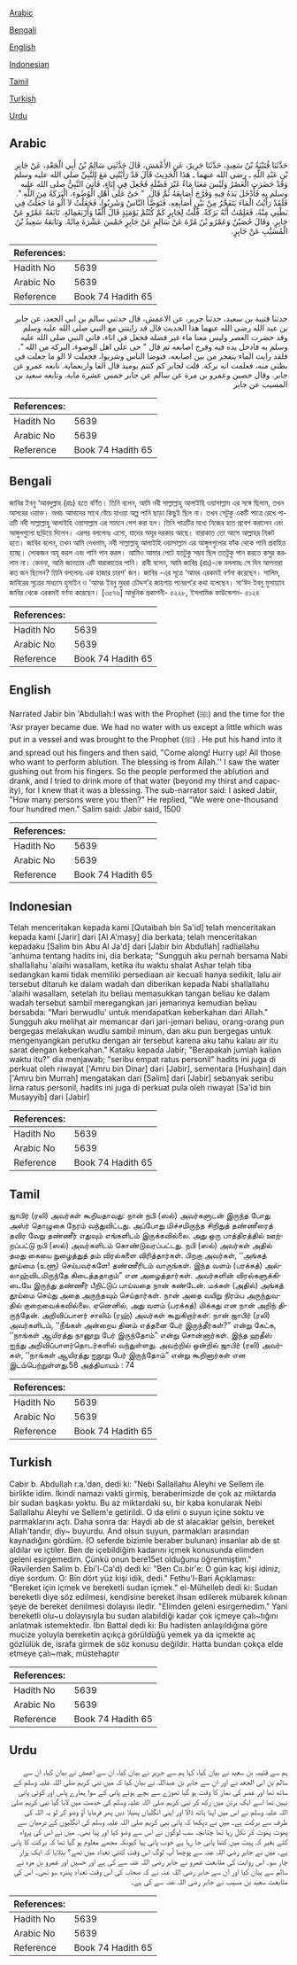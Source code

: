 [Arabic](#arabic)

[Bengali](#bengali)

[English](#english)

[Indonesian](#indonesian)

[Tamil](#tamil)

[Turkish](#turkish)

[Urdu](#urdu)

## Arabic


<div dir="rtl" lang="ar" style={{fontSize:'larger',backgroundColor:'#f8f9fa',padding:20}}>
حَدَّثَنَا قُتَيْبَةُ بْنُ سَعِيدٍ، حَدَّثَنَا جَرِيرٌ، عَنِ الأَعْمَشِ، قَالَ حَدَّثَنِي سَالِمُ بْنُ أَبِي الْجَعْدِ، عَنْ جَابِرِ بْنِ عَبْدِ اللَّهِ ـ رضى الله عنهما ـ هَذَا الْحَدِيثَ قَالَ قَدْ رَأَيْتُنِي مَعَ النَّبِيِّ صلى الله عليه وسلم وَقَدْ حَضَرَتِ الْعَصْرُ وَلَيْسَ مَعَنَا مَاءٌ غَيْرَ فَضْلَةٍ فَجُعِلَ فِي إِنَاءٍ، فَأُتِيَ النَّبِيُّ صلى الله عليه وسلم بِهِ فَأَدْخَلَ يَدَهُ فِيهِ وَفَرَّجَ أَصَابِعَهُ ثُمَّ قَالَ ‏ "‏ حَىَّ عَلَى أَهْلِ الْوُضُوءِ، الْبَرَكَةُ مِنَ اللَّهِ ‏"‏‏.‏ فَلَقَدْ رَأَيْتُ الْمَاءَ يَتَفَجَّرُ مِنْ بَيْنِ أَصَابِعِهِ، فَتَوَضَّأَ النَّاسُ وَشَرِبُوا، فَجَعَلْتُ لاَ آلُو مَا جَعَلْتُ فِي بَطْنِي مِنْهُ، فَعَلِمْتُ أَنَّهُ بَرَكَةٌ‏.‏ قُلْتُ لِجَابِرٍ كَمْ كُنْتُمْ يَوْمَئِذٍ قَالَ أَلْفًا وَأَرْبَعَمِائَةٍ‏.‏ تَابَعَهُ عَمْرٌو عَنْ جَابِرٍ‏.‏ وَقَالَ حُصَيْنٌ وَعَمْرُو بْنُ مُرَّةَ عَنْ سَالِمٍ عَنْ جَابِرٍ خَمْسَ عَشْرَةَ مِائَةً‏.‏ وَتَابَعَهُ سَعِيدُ بْنُ الْمُسَيَّبِ عَنْ جَابِرٍ‏.‏
</div>
<div style={{backgroundColor:'#f8f9fa',padding:20, marginBottom: 10}}><table> <thead> <tr> <th>References:</th> <th></th> </tr> </thead> <tbody><tr><td>Hadith No</td><td>5639</td></tr><tr><td>Arabic No</td><td>5639</td></tr><tr><td>Reference</td><td>Book 74 Hadith 65</td></tr></tbody></table></div>


<div dir="rtl" lang="ar" style={{fontSize:'larger',backgroundColor:'#f8f9fa',padding:20}}>
حدثنا قتيبة بن سعيد، حدثنا جرير، عن الاعمش، قال حدثني سالم بن ابي الجعد، عن جابر بن عبد الله رضى الله عنهما هذا الحديث قال قد رايتني مع النبي صلى الله عليه وسلم وقد حضرت العصر وليس معنا ماء غير فضلة فجعل في اناء، فاتي النبي صلى الله عليه وسلم به فادخل يده فيه وفرج اصابعه ثم قال " حى على اهل الوضوء، البركة من الله ". فلقد رايت الماء يتفجر من بين اصابعه، فتوضا الناس وشربوا، فجعلت لا الو ما جعلت في بطني منه، فعلمت انه بركة. قلت لجابر كم كنتم يوميذ قال الفا واربعماية. تابعه عمرو عن جابر. وقال حصين وعمرو بن مرة عن سالم عن جابر خمس عشرة ماية. وتابعه سعيد بن المسيب عن جابر
</div>
<div style={{backgroundColor:'#f8f9fa',padding:20, marginBottom: 10}}><table> <thead> <tr> <th>References:</th> <th></th> </tr> </thead> <tbody><tr><td>Hadith No</td><td>5639</td></tr><tr><td>Arabic No</td><td>5639</td></tr><tr><td>Reference</td><td>Book 74 Hadith 65</td></tr></tbody></table></div>

## Bengali


<div dir="ltr" lang="bn" style={{fontSize:'larger',backgroundColor:'#f8f9fa',padding:20}}>
জাবির ইবনু ‘আবদুল্লাহ (রাঃ) হতে বর্ণিত। তিনি বলেন, আমি নবী সাল্লাল্লাহু আলাইহি ওয়াসাল্লাম এর সঙ্গে ছিলাম, তখন আসরের ওয়াক্ত। অথচ আমাদের সাথে বেঁচে যাওয়া অল্প পানি ছাড়া কিছুই ছিল না। তখন সেটুকু একটি পাত্রে রেখে পাত্রটি নবী সাল্লাল্লাহু আলাইহি ওয়াসাল্লাম এর সামনে পেশ করা হল। তিনি পাত্রটির মধ্যে নিজের হাত প্রবেশ করালেন এবং আঙ্গুলগুলো ছড়িয়ে দিলেন। এরপর বললেনঃ এসো, যাদের অযূর দরকার আছে। বারাকাত তো আসে আল্লাহর নিকট হতে। জাবির বলেন, তখন আমি দেখলাম, নবী সাল্লাল্লাহু আলাইহি ওয়াসাল্লাম এর আঙ্গুলগুলোর ফাঁক থেকে পানি প্রবাহিত হচ্ছে। লোকজন অযূ করল এবং পানি পান করল। আমিও আমার পেটে যতটুকু সম্ভব ছিল ততটুকু পান করতে কসুর করলাম না। কেননা, আমি জানতাম এটি বারাকাতের পানি। রাবী বলেন, আমি জাবির (রাঃ)-কে বললামঃ সে দিন আপনারা কত জন ছিলেন? তিনি বললেনঃ এক হাজার চারশ’ জন। জাবির -এর সূত্রে ‘আমর এরকমই বর্ণনা করেছেন। সালিম, জাবিরের সূত্রের মাধ্যমে হুসাইন ও ‘আমর ইবনু মুররা চৌদ্দশ’র জায়গায় পনেরশ’র কথা বলেছেন। সা‘ঈদ ইবনু মুসায়্যাব জাবির থেকে এরকমই বর্ণনা করেছেন। [৩৫৭৬] আধুনিক প্রকাশনী- ৫২২৮, ইসলামিক ফাউন্ডেশন- ৫১২৪
</div>
<div style={{backgroundColor:'#f8f9fa',padding:20, marginBottom: 10}}><table> <thead> <tr> <th>References:</th> <th></th> </tr> </thead> <tbody><tr><td>Hadith No</td><td>5639</td></tr><tr><td>Arabic No</td><td>5639</td></tr><tr><td>Reference</td><td>Book 74 Hadith 65</td></tr></tbody></table></div>

## English


<div dir="ltr" lang="en" style={{fontSize:'larger',backgroundColor:'#f8f9fa',padding:20}}>
Narrated Jabir bin 'Abdullah:I was with the Prophet (ﷺ) and the time for the 'Asr prayer became due. We had no water with us except a little which was put in a vessel and was brought to the Prophet (ﷺ) . He put his hand into it and spread out his fingers and then said, "Come along! Hurry up! All those who want to perform ablution. The blessing is from Allah.'' I saw the water gushing out from his fingers. So the people performed the ablution and drank, and I tried to drink more of that water (beyond my thirst and capacity), for I knew that it was a blessing. The sub-narrator said: I asked Jabir, "How many persons were you then?" He replied, "We were one-thousand four hundred men." Salim said: Jabir said, 1500
</div>
<div style={{backgroundColor:'#f8f9fa',padding:20, marginBottom: 10}}><table> <thead> <tr> <th>References:</th> <th></th> </tr> </thead> <tbody><tr><td>Hadith No</td><td>5639</td></tr><tr><td>Arabic No</td><td>5639</td></tr><tr><td>Reference</td><td>Book 74 Hadith 65</td></tr></tbody></table></div>

## Indonesian


<div dir="ltr" lang="id" style={{fontSize:'larger',backgroundColor:'#f8f9fa',padding:20}}>
Telah menceritakan kepada kami [Qutaibah bin Sa'id] telah menceritakan kepada kami [Jarir] dari [Al A'masy] dia berkata; telah menceritakan kepadaku [Salim bin Abu Al Ja'd] dari [Jabir bin Abdullah] radliallahu 'anhuma tentang hadits ini, dia berkata; "Sungguh aku pernah bersama Nabi shallallahu 'alaihi wasallam, ketika itu waktu shalat Ashar telah tiba sedangkan kami tidak memiliki persediaan air kecuali hanya sedikit, lalu air tersebut ditaruh ke dalam wadah dan diberikan kepada Nabi shallallahu 'alaihi wasallam, setelah itu beliau memasukkan tangan beliau ke dalam wadah tersebut sambil meregangkan jari jemarinya kemudian beliau bersabda: "Mari berwudlu' untuk mendapatkan keberkahan dari Allah." Sungguh aku melihat air memancar dari jari-jemari beliau, orang-orang pun bergegas melakukan wudlu sambil minum, dan aku pun bergegas untuk mengenyangkan perutku dengan air tersebut karena aku tahu kalau air itu sarat dengan keberkahan." Kataku kepada Jabir; "Berapakah jumlah kalian waktu itu?" dia menjawab; "seribu empat ratus personil" hadits ini juga di perkuat oleh riwayat ['Amru bin Dinar] dari [Jabir], sementara [Hushain] dan ['Amru bin Murrah] mengatakan dari [Salim] dari [Jabir] sebanyak seribu lima ratus personil, hadits ini juga di perkuat pula oleh riwayat [Sa'id bin Musayyib] dari [Jabir]
</div>
<div style={{backgroundColor:'#f8f9fa',padding:20, marginBottom: 10}}><table> <thead> <tr> <th>References:</th> <th></th> </tr> </thead> <tbody><tr><td>Hadith No</td><td>5639</td></tr><tr><td>Arabic No</td><td>5639</td></tr><tr><td>Reference</td><td>Book 74 Hadith 65</td></tr></tbody></table></div>

## Tamil


<div dir="ltr" lang="ta" style={{fontSize:'larger',backgroundColor:'#f8f9fa',padding:20}}>
ஜாபிர் (ரலி) அவர்கள் கூறியதாவது: நான் நபி (ஸல்) அவர்களுடன் இருந்த போது அஸ்ர் தொழுகை நேரம் வந்துவிட்டது. அப்போது மிச்சமிருந்த சிறிதுத் தண்ணீரைத் தவிர வேறு தண்ணீர் எதுவும் எங்களிடம் இருக்கவில்லை. அது ஒரு பாத்திரத்தில் ஊற்றப்பட்டு நபி (ஸல்) அவர்களிடம் கொண்டுவரப்பட்டது. நபி (ஸல்) அவர்கள் அதில் தமது கையை நுழைத்துத் தம் விரல்களை விரித்தார்கள். பிறகு அவர்கள், ‘‘அங்கத் தூய்மை (உளூ) செய்பவர்களே! தண்ணீரிடம் வாருங்கள். இந்த வளம் (பரக்கத்) அல்லாஹ்விடமிருந்தே கிடைத்ததாகும்” என அழைத்தார்கள். அவர்களின் விரல்களுக்கிடையே இருந்து தண்ணீர் பீறிட்டுப் பாய்வதை நான் கண்டேன். மக்கள் (அதில்) அங்கத் தூய்மை செய்து அதை அருந்தவும் செய்தார்கள். நான் அதை வயிறு நிரம்ப அருந்துவதில் குறைவைக்கவில்லை. ஏனெனில், அது வளம் (பரக்கத்) மிக்கது என நான் அறிந் திருந்தேன். அறிவிப்பாளர் சாலிம் (ரஹ்) அவர்கள் கூறுகிறார்கள்: நான் ஜாபிர் (ரலி) அவர்களிடம், ‘‘நீங்கள் அன்றைய தினம் எத்தனை பேர் இருந்தீர்கள்?” என்று கேட்க, ‘‘நாங்கள் ஆயிரத்து நானூறு பேர் இருந்தோம்” என்று சொன்னார்கள். இந்த ஹதீஸ் ஐந்து அறிவிப்பாளர்தொடர்களில் வந்துள்ளது. அவற்றில் ஒன்றில் ஜாபிர் (ரலி) அவர்கள், ‘‘நாங்கள் ஆயிரத்து ஐநூறு பேர் இருந்தோம்” என்று கூறினார்கள் என இடம்பெற்றுள்ளது.58 அத்தியாயம் : 74
</div>
<div style={{backgroundColor:'#f8f9fa',padding:20, marginBottom: 10}}><table> <thead> <tr> <th>References:</th> <th></th> </tr> </thead> <tbody><tr><td>Hadith No</td><td>5639</td></tr><tr><td>Arabic No</td><td>5639</td></tr><tr><td>Reference</td><td>Book 74 Hadith 65</td></tr></tbody></table></div>

## Turkish


<div dir="ltr" lang="tr" style={{fontSize:'larger',backgroundColor:'#f8f9fa',padding:20}}>
Cabir b. Abdullah r.a.'dan, dedi ki: "Nebi Sallallahu Aleyhi ve Sellem ile birlikte idim. İkindi namazı vakti girmiş, beraberimizde de çok az miktarda bir sudan başkası yoktu. Bu az miktardaki su, bir kaba konularak Nebi Sallallahu Aleyhi ve Sellem'e getirildi. O da elini o suyun içine soktu ve parmaklarını açtı. Daha sonra da: Haydi ab de st alacaklar gelsin, bereket Allah'tandır, diy~ buyurdu. And olsun suyun, parmakları arasından kaynadığını gördüm. (O seferde bizimle beraber bulunan) insanlar ab de st aldılar ve içtiler. Ben de içebildiğim kadarını içmek konusunda elimden geleni esirgemedim. Çünkü onun bere15et olduğunu öğrenmiştim." (Ravilerden Salim b. Ebi'l-Ca'd) dedi ki: "Ben Cıı.bir'e: O gün kaç kişi idiniz, diye sordum. O: Bin dört yüz kişi idik, dedi." Fethu'l-Bari Açıklaması: "Bereket için içmek ve bereketli sudan içmek." el-Mühelleb dedi ki: Sudan bereketli diye söz edilmesi, kendisine bereket ihsan edilerek mübarek kılınan şeye de bereket denilmesi dolayısı iledir. "Elimden geleni esirgemedim." Yani bereketli olu~u dolayısıyla bu sudan alabildiği kadar çok içmeye çalı~tığını anlatmak istemektedir. İbn Battal dedi ki: Bu hadisten anlaşıldığına göre mucize yoluyla bereketin açıkça görüldüğü yemek ya da içmekte aç gözlülük de, israfa girmek de söz konusu değildir. Hatta bundan çokça elde etmeye çalı~mak, müstehaptır
</div>
<div style={{backgroundColor:'#f8f9fa',padding:20, marginBottom: 10}}><table> <thead> <tr> <th>References:</th> <th></th> </tr> </thead> <tbody><tr><td>Hadith No</td><td>5639</td></tr><tr><td>Arabic No</td><td>5639</td></tr><tr><td>Reference</td><td>Book 74 Hadith 65</td></tr></tbody></table></div>

## Urdu


<div dir="rtl" lang="ur" style={{fontSize:'larger',backgroundColor:'#f8f9fa',padding:20}}>
ہم سے قتیبہ بن سعید نے بیان کیا، کہا ہم سے جریر نے بیان کیا، ان سے اعمش نے بیان کیا، ان سے سالم بن ابی الجعد نے اور ان سے جابر بن عبداللہ نے بیان کیا کہ میں نبی کریم صلی اللہ علیہ وسلم کے ساتھ تھا اور عصر کی نماز کا وقت ہو گیا تھوڑے سے بچے ہوئے پانی کے سوا ہمارے پاس اور کوئی پانی نہیں تھا اسے ایک برتن میں رکھ کر نبی کریم صلی اللہ علیہ وسلم کی خدمت میں لایا گیا نبی کریم صلی اللہ علیہ وسلم نے اس میں اپنا ہاتھ ڈالا اور اپنی انگلیاں پھیلا دیں پھر فرمایا آؤ وضو کر لو یہ اللہ کی طرف سے برکت ہے۔ میں نے دیکھا کہ پانی نبی کریم صلی اللہ علیہ وسلم کی انگلیوں کے درمیان سے پھوٹ پھوٹ کر نکل رہا تھا چنانچہ سب لوگوں نے اس سے وضو کیا اور پیا بھی۔ میں نے اس کی پرواہ کئے بغیر کہ پیٹ میں کتنا پانی جا رہا ہے خوب پانی پیا کیونکہ مجھے معلوم ہو گیا تھا کہ برکت کا پانی ہے۔ میں نے جابر رضی اللہ عنہ سے پوچھا آپ لوگ اس وقت کتنی تعداد میں تھے؟ بتلایا کہ ایک ہزار چار سو۔ اس روایت کی متابعت عمرو نے جابر رضی اللہ عنہ سے کی ہے اور حسین اور عمرو بن مرہ نے سالم سے بیان کیا اور ان سے جابر رضی اللہ عنہ نے کہ صحابہ کی اس وقت تعداد پندرہ سو تھی۔ اس کی متابعت سعید بن مسیب نے جابر رضی اللہ عنہ سے کی ہے۔
</div>
<div style={{backgroundColor:'#f8f9fa',padding:20, marginBottom: 10}}><table> <thead> <tr> <th>References:</th> <th></th> </tr> </thead> <tbody><tr><td>Hadith No</td><td>5639</td></tr><tr><td>Arabic No</td><td>5639</td></tr><tr><td>Reference</td><td>Book 74 Hadith 65</td></tr></tbody></table></div>